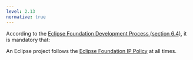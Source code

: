 ```yaml
---
level: 2.13
normative: true
---
```


According to the [Eclipse Foundation Development Process (section 6.4)](https://www.eclipse.org/projects/dev_process/development_process_2018/#6_4_Releases), it is mandatory that:

An Eclipse project follows the [Eclipse Foundation IP Policy](https://www.eclipse.org/org/documents/Eclipse_IP_Policy.pdf) at all times.
